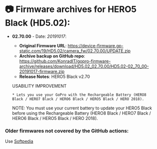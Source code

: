 # 📷 Firmware archives for HERO5 Black (HD5.02):

- **02.70.00** - Date: *20191017*:
	- **Original Firmware URL**: https://device-firmware.gp-static.com/19/HD5.02/camera_fw/02.70.00/UPDATE.zip
	- **Archive backup on GitHub repo**: https://github.com/KonradIT/gopro-firmware-archive/releases/download/HD5.02_02.70.00/HD5.02-02_70_00-20191017-firmware.zip
	- **Release Notes**:
	HERO5 Black v2.70
	
	USABILITY IMPROVEMENT
	
	  * Lets you use your GoPro with the Rechargeable Battery (HERO8 Black / HERO7 Black / HERO6 Black / HERO5 Black / HERO 2018). 
	
	NOTE: You must use your current battery to update your HERO5 Black before
	using the Rechargeable Battery (HERO8 Black / HERO7 Black / HERO6 Black /
	HERO5 Black / HERO 2018).
	
	
### Older firmwares not covered by the GitHub actions:

Use [Softpedia](https://drivers.softpedia.com/dyn-search.php?search_term=Hero5+Black&p_category=2)